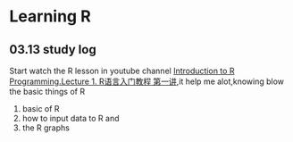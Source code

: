 # Learning R
## 03.13 study log
Start watch the R lesson in youtube channel [Introduction to R Programming.Lecture 1. R语言入门教程 第一讲](https://youtu.be/rPj5FsTRboE),it help me alot,knowing blow the basic things of R

1. basic of R 
2. how to input data to R and 
3. the R graphs
